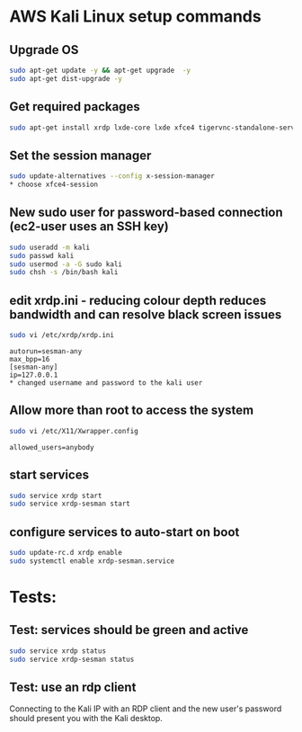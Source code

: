 # AWS Kali Linux setup commands

## Upgrade OS
```bash
sudo apt-get update -y && apt-get upgrade  -y
sudo apt-get dist-upgrade -y
```
## Get required packages
```bash
sudo apt-get install xrdp lxde-core lxde xfce4 tigervnc-standalone-server -y
```
## Set the session manager
```bash
sudo update-alternatives --config x-session-manager
* choose xfce4-session
```

## New sudo user for password-based connection (ec2-user uses an SSH key)
```bash
sudo useradd -m kali
sudo passwd kali
sudo usermod -a -G sudo kali
sudo chsh -s /bin/bash kali
```

## edit xrdp.ini - reducing colour depth reduces bandwidth and can resolve black screen issues
```bash
sudo vi /etc/xrdp/xrdp.ini
```
```
autorun=sesman-any
max_bpp=16
[sesman-any]
ip=127.0.0.1
* changed username and password to the kali user
```


## Allow more than root to access the system
```bash
sudo vi /etc/X11/Xwrapper.config
```
```
allowed_users=anybody
```

## start services
```bash
sudo service xrdp start
sudo service xrdp-sesman start
```
## configure services to auto-start on boot
```bash
sudo update-rc.d xrdp enable
sudo systemctl enable xrdp-sesman.service
```

# Tests:
## Test: services should be green and active
```bash
sudo service xrdp status
sudo service xrdp-sesman status
```

## Test: use an rdp client
Connecting to the Kali IP with an RDP client and the new user's password should present you with the Kali desktop.
